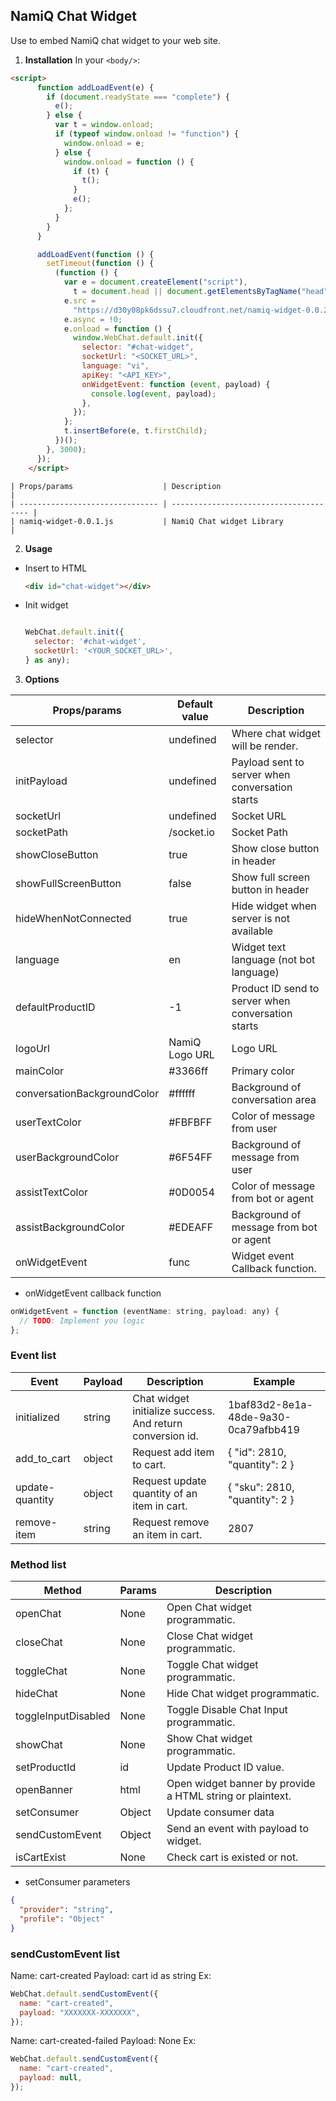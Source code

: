 ## NamiQ Chat Widget

Use to embed NamiQ chat widget to your web site.

1. **Installation**
In your `<body/>`:

```html
<script>
      function addLoadEvent(e) {
        if (document.readyState === "complete") {
          e();
        } else {
          var t = window.onload;
          if (typeof window.onload != "function") {
            window.onload = e;
          } else {
            window.onload = function () {
              if (t) {
                t();
              }
              e();
            };
          }
        }
      }

      addLoadEvent(function () {
        setTimeout(function () {
          (function () {
            var e = document.createElement("script"),
              t = document.head || document.getElementsByTagName("head")[0];
            e.src =
              "https://d30y08pk6dssu7.cloudfront.net/namiq-widget-0.0.2.js";
            e.async = !0;
            e.onload = function () {
              window.WebChat.default.init({
                selector: "#chat-widget",
                socketUrl: "<SOCKET_URL>",
                language: "vi",
                apiKey: "<API_KEY>",
                onWidgetEvent: function (event, payload) {
                  console.log(event, payload);
                },
              });
            };
            t.insertBefore(e, t.firstChild);
          })();
        }, 3000);
      });
    </script>    
```

    | Props/params                    | Description                            |
    | ------------------------------- | -------------------------------------- |
    | namiq-widget-0.0.1.js           | NamiQ Chat widget Library              |

2. **Usage**

- Insert to HTML

  ```html
  <div id="chat-widget"></div>
  ```

- Init widget

  ```javascript

  WebChat.default.init({
    selector: '#chat-widget',
    socketUrl: '<YOUR_SOCKET_URL>',
  } as any);

  ```

3. **Options**

| Props/params                | Default value  | Description                                        |
| --------------------------- | -------------- | -------------------------------------------------- |
| selector                    | undefined      | Where chat widget will be render.                  |
| initPayload                 | undefined      | Payload sent to server when conversation starts    |
| socketUrl                   | undefined      | Socket URL                                         |
| socketPath                  | /socket.io     | Socket Path                                        |
| showCloseButton             | true           | Show close button in header                        |
| showFullScreenButton        | false          | Show full screen button in header                  |
| hideWhenNotConnected        | true           | Hide widget when server is not available           |
| language                    | en             | Widget text language (not bot language)            |
| defaultProductID            | -1             | Product ID send to server when conversation starts |
| logoUrl                     | NamiQ Logo URL | Logo URL                                           |
| mainColor                   | #3366ff        | Primary color                                      |
| conversationBackgroundColor | #ffffff        | Background of conversation area                    |
| userTextColor               | #FBFBFF        | Color of message from user                         |
| userBackgroundColor         | #6F54FF        | Background of message from user                    |
| assistTextColor             | #0D0054        | Color of message from bot or agent                 |
| assistBackgroundColor       | #EDEAFF        | Background of message from bot or agent            |
| onWidgetEvent               | func           | Widget event Callback function.                    |

- onWidgetEvent callback function

```javascript
onWidgetEvent = function (eventName: string, payload: any) {
  // TODO: Implement you logic
};
```

### Event list

| Event             | Payload | Description                                               | Example                              |
| ----------------- | ------- | --------------------------------------------------------- | ------------------------------------ |
| initialized       | string  | Chat widget initialize success. And return conversion id. | 1baf83d2-8e1a-48de-9a30-0ca79afbb419 |
| add_to_cart       | object  | Request add item to cart.                                 | { "id": 2810, "quantity": 2 }        |
| update-quantity   | object  | Request update quantity of an item in cart.               | { "sku": 2810, "quantity": 2 }       |
| remove-item       | string  | Request remove an item in cart.                           | 2807                                 |

### Method list

| Method              | Params | Description                                               |
| ------------------- | ------ | --------------------------------------------------------- |
| openChat            | None   | Open Chat widget programmatic.                            |
| closeChat           | None   | Close Chat widget programmatic.                           |
| toggleChat          | None   | Toggle Chat widget programmatic.                          |
| hideChat            | None   | Hide Chat widget programmatic.                            |
| toggleInputDisabled | None   | Toggle Disable Chat Input programmatic.                   |
| showChat            | None   | Show Chat widget programmatic.                            |
| setProductId        | id     | Update Product ID value.                                  |
| openBanner          | html   | Open widget banner by provide a HTML string or plaintext. |
| setConsumer         | Object | Update consumer data                                      |
| sendCustomEvent     | Object | Send an event with payload to widget.                     |
| isCartExist         | None   | Check cart is existed or not.                             |

- setConsumer parameters

```json
{
  "provider": "string",
  "profile": "Object"
}
```

### sendCustomEvent list

Name: cart-created
Payload: cart id as string
Ex:

```js
WebChat.default.sendCustomEvent({
  name: "cart-created",
  payload: "XXXXXXX-XXXXXXX",
});
```

Name: cart-created-failed
Payload: None
Ex:

```js
WebChat.default.sendCustomEvent({
  name: "cart-created",
  payload: null,
});
```
